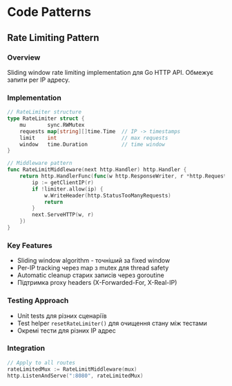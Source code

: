 # Code Patterns

## Rate Limiting Pattern

### Overview
Sliding window rate limiting implementation для Go HTTP API. Обмежує запити per IP адресу.

### Implementation
```go
// RateLimiter structure
type RateLimiter struct {
    mu       sync.RWMutex
    requests map[string][]time.Time  // IP -> timestamps
    limit    int                     // max requests
    window   time.Duration           // time window
}

// Middleware pattern
func RateLimitMiddleware(next http.Handler) http.Handler {
    return http.HandlerFunc(func(w http.ResponseWriter, r *http.Request) {
        ip := getClientIP(r)
        if !limiter.allow(ip) {
            w.WriteHeader(http.StatusTooManyRequests)
            return
        }
        next.ServeHTTP(w, r)
    })
}
```

### Key Features
- Sliding window algorithm - точніший за fixed window
- Per-IP tracking через map з mutex для thread safety
- Automatic cleanup старих записів через goroutine
- Підтримка proxy headers (X-Forwarded-For, X-Real-IP)

### Testing Approach
- Unit tests для різних сценаріїв
- Test helper `resetRateLimiter()` для очищення стану між тестами
- Окремі тести для різних IP адрес

### Integration
```go
// Apply to all routes
rateLimitedMux := RateLimitMiddleware(mux)
http.ListenAndServe(":8080", rateLimitedMux)
```